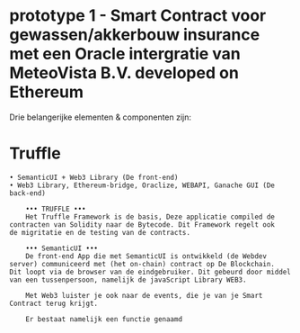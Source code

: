 # prototype 1 - Smart Contract voor gewassen/akkerbouw insurance met een Oracle intergratie van MeteoVista B.V. developed on Ethereum

Drie belangerijke elementen & componenten zijn:

# Truffle
    • SemanticUI + Web3 Library (De front-end)
    • Web3 Library, Ethereum-bridge, Oraclize, WEBAPI, Ganache GUI (De back-end)
  
        ••• TRUFFLE •••
        Het Truffle Framework is de basis, Deze applicatie compiled de contracten van Solidity naar de Bytecode. Dit Framework regelt ook         de migritatie en de testing van de contracts.
        
        ••• SemanticUI •••
        De front-end App die met SemanticUI is ontwikkeld (de Webdev server) communiceerd met (het on-chain) contract op De Blockchain.           Dit loopt via de browser van de eindgebruiker. Dit gebeurd door middel van een tussenpersoon, namelijk de javaScript Library WEB3.
        
        Met Web3 luister je ook naar de events, die je van je Smart Contract terug krijgt.
        
        Er bestaat namelijk een functie genaamd 
        
        
  
